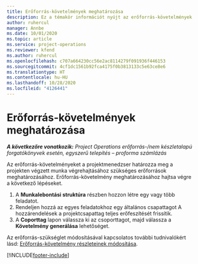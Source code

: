 ```yaml
---
title: Erőforrás-követelmények meghatározása
description: Ez a témakör információt nyújt az erőforrás-követelmények meghatározásával kapcsolatban.
author: ruhercul
manager: Annbe
ms.date: 10/01/2020
ms.topic: article
ms.service: project-operations
ms.reviewer: kfend
ms.author: ruhercul
ms.openlocfilehash: c707a664230cc56e2ac8114279f091936f446153
ms.sourcegitcommit: 4cf1dc1561b92fca4175f0b3813133c5e63ce8e6
ms.translationtype: HT
ms.contentlocale: hu-HU
ms.lasthandoff: 10/28/2020
ms.locfileid: "4126441"
---
```

# <a name="define-resource-requirements"></a>Erőforrás-követelmények meghatározása

_**A következőre vonatkozik:** Project Operations erőforrás-/nem készletalapú forgatókönyvek esetén, egyszerű telepítés – proforma számlázás_

Az erőforrás-követelményeket a projektmenedzser határozza meg a projekten végzett munka végrehajtásához szükséges erőforrások meghatározásához. Erőforrás-követelmény meghatározásához hajtsa végre a következő lépéseket.

1.  A **Munkalebontási struktúra** részben hozzon létre egy vagy több feladatot.
2.  Rendeljen hozzá az egyes feladatokhoz egy általános csapattagot A hozzárendelések a projektcsapattag teljes erőfeszítését frissítik.
3.  A **Coporttag** lapon válassza ki az csoporttagot, majd válassza a **Követelmény generálása** lehetőséget.

Az erőforrás-szükséglet módosításával kapcsolatos további tudnivalókért lásd: [Erőforrás-követelmény részleteinek módosítása](define-resource-requirements.md).

[!INCLUDE[footer-include](../includes/footer-banner.md)]